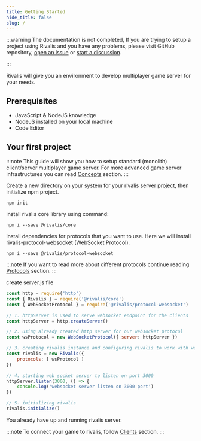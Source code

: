 ```yaml
---
title: Getting Started
hide_title: false
slug: /
---
```


:::warning
The documentation is not completed, If you are trying to setup a project using Rivalis and you have any problems, please visit GitHub repository, [open an issue](https://github.com/rivalis/rivalis-core/issues) or [start a discussion](https://github.com/rivalis/rivalis-core/discussions).

:::

Rivalis will give you an environment to develop multiplayer game server for your needs.

## Prerequisites
- JavaScript & NodeJS knowledge
- NodeJS installed on your local machine
- Code Editor


## Your first project

:::note
This guide will show you how to setup standard (monolith) client/server multiplayer game server. For more advanced game server infrastructures you can read [Concepts](/docs/concepts) section.
:::

Create a new directory on your system for your rivalis server project, then initialize npm project.

`npm init`

install rivalis core library using command:

`npm i --save @rivalis/core`

install dependencies for protocols that you want to use. Here we will install rivalis-protocol-websocket (WebSocket Protocol).

`npm i --save @rivalis/protocol-websocket`

:::note
If you want to read more about different protocols continue reading [Protocols](/docs/protocols) section.
:::


create server.js file
```javascript
const http = require('http')
const { Rivalis } = require('@rivalis/core')
const { WebSocketProtocol } = require('@rivalis/protocol-websocket')

// 1. httpServer is used to serve websocket endpoint for the clients
const httpServer = http.createServer()

// 2. using already created http server for our websocket protocol
const wsProtocol = new WebSocketProtocol({ server: httpServer })

// 3. creating rivalis instance and configuring rivalis to work with websocket protocol
const rivalis = new Rivalis({
    protocols: [ wsProtocol ]
})

// 4. starting web socket server to listen on port 3000
httpServer.listen(3000, () => {
    console.log('websocket server listen on 3000 port')
})

// 5. initializing rivalis
rivalis.initialize()

```
You already have up and running rivalis server.

:::note
To connect your game to rivalis, follow [Clients](/docs/clients) section.
:::


